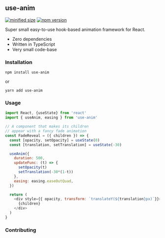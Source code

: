 ## use-anim

[![minified size](https://badgen.net/bundlephobia/min/use-anim)](https://bundlephobia.com/result?p=use-anim)
[![npm version](https://badgen.net/npm/v/use-anim)](https://www.npmjs.com/package/use-anim)

Super small easy-to-use hook-based animation framework for React.

* Zero dependencies
* Written in TypeScript
* Very small code-base

### Installation

    npm install use-anim
    
or

    yarn add use-anim

### Usage

```javascript
import React, {useState} from 'react'
import { useAnim, easing } from 'use-anim'

// A component that makes its children
// appear with a fancy fade animation
const FadeReveal = ({ children }) => {
  const [opacity, setOpacity] = useState(0)
  const [translation, setTranslation] = useState(-30)

  useAnim({
    duration: 500,
    updateFunc: (t) => {
      setOpacity(t)
      setTranslation(-30*(1-t))
    },
    easing: easing.easeOutQuad,
  })

  return (
    <div style={{ opacity, transform: `translateY(${translation}px)`}}>
      {children}
    </div>
  )
}
```


### Contributing
